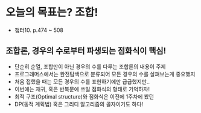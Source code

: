 # 오늘의 목표는? 조합!
- 챕터10. p.474 ~ 508

## 조합론, 경우의 수로부터 파생되는 점화식이 핵심!
- 단순히 순열, 조합만이 아닌 경우의 수를 다루는 조합론의 내용이 주제
- 프로그래머스에서는 완전탐색으로 분류되어 모든 경우의 수를 살펴보는게 중요했지
- 처음 접했을 때는 모든 경우의 수를 표현하기에만 급급했지만..
- 이번에는 재귀, 혹은 반복문에 쓰일 점화식의 형태로 기억하자!
- 최적 구조(Optimal structure)와 점화식은 이전에 1주차에 봤던
- DP(동적 계획법) 혹은 그리디 알고리즘의 골자이기도 하다!
